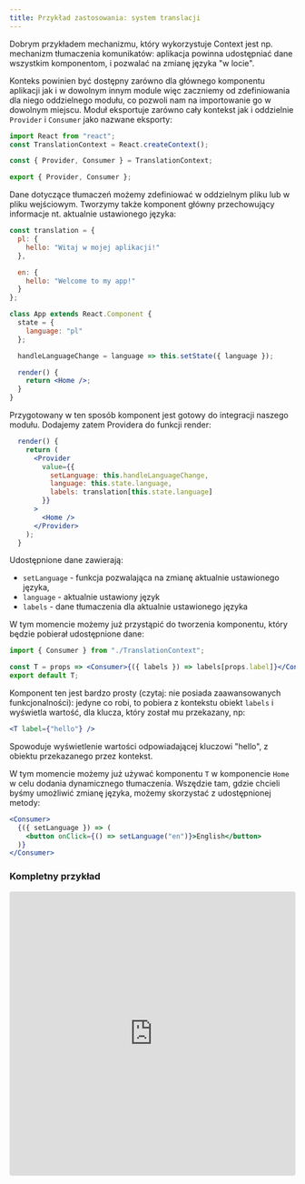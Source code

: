 ```yaml
---
title: Przykład zastosowania: system translacji
---
```


Dobrym przykładem mechanizmu, który wykorzystuje Context jest np. mechanizm tłumaczenia komunikatów: aplikacja powinna udostępniać dane wszystkim komponentom, i pozwalać na zmianę języka "w locie".

Konteks powinien być dostępny zarówno dla głównego komponentu aplikacji jak i w dowolnym innym module więc zaczniemy od zdefiniowania dla niego oddzielnego modułu, co pozwoli nam na importowanie go w dowolnym miejscu. Moduł eksportuje zarówno cały kontekst jak i oddzielnie `Provider` i `Consumer` jako nazwane eksporty:

```js
import React from "react";
const TranslationContext = React.createContext();

const { Provider, Consumer } = TranslationContext;

export { Provider, Consumer };
```

Dane dotyczące tłumaczeń możemy zdefiniować w oddzielnym pliku lub w pliku wejściowym. Tworzymy także komponent główny przechowujący informacje nt. aktualnie ustawionego języka:

```jsx
const translation = {
  pl: {
    hello: "Witaj w mojej aplikacji!"
  },

  en: {
    hello: "Welcome to my app!"
  }
};

class App extends React.Component {
  state = {
    language: "pl"
  };

  handleLanguageChange = language => this.setState({ language });

  render() {
    return <Home />;
  }
}
```

Przygotowany w ten sposób komponent jest gotowy do integracji naszego modułu. Dodajemy zatem Providera do funkcji render:

```jsx
  render() {
    return (
      <Provider
        value={{
          setLanguage: this.handleLanguageChange,
          language: this.state.language,
          labels: translation[this.state.language]
        }}
      >
        <Home />
      </Provider>
    );
  }
```

Udostępnione dane zawierają:

- `setLanguage` - funkcja pozwalająca na zmianę aktualnie ustawionego języka,
- `language` - aktualnie ustawiony język
- `labels` - dane tłumaczenia dla aktualnie ustawionego języka

W tym momencie możemy już przystąpić do tworzenia komponentu, który będzie pobierał udostępnione dane:

```jsx
import { Consumer } from "./TranslationContext";

const T = props => <Consumer>{({ labels }) => labels[props.label]}</Consumer>;
export default T;
```

Komponent ten jest bardzo prosty (czytaj: nie posiada zaawansowanych funkcjonalności): jedyne co robi, to pobiera z kontekstu obiekt `labels` i wyświetla wartość, dla klucza, który został mu przekazany, np:

```jsx
<T label={"hello"} />
```

Spowoduje wyświetlenie wartości odpowiadającej kluczowi "hello", z obiektu przekazanego przez kontekst.

W tym momencie możemy już używać komponentu `T` w komponencie `Home` w celu dodania dynamicznego tłumaczenia. Wszędzie tam, gdzie chcieli byśmy umożliwić zmianę języka, możemy skorzystać z udostępnionej metody:

```jsx
<Consumer>
  {({ setLanguage }) => (
    <button onClick={() => setLanguage("en")}>English</button>
  )}
</Consumer>
```

### Kompletny przykład

<iframe src="https://codesandbox.io/embed/ryz80j1564" style="width:100%; height:500px; border:0; border-radius: 4px; overflow:hidden;" sandbox="allow-modals allow-forms allow-popups allow-scripts allow-same-origin"></iframe>
